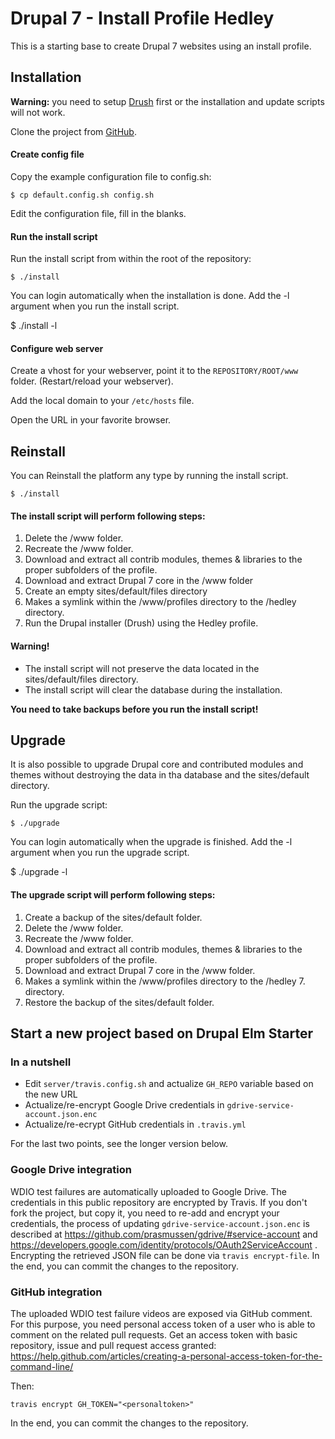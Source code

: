 # Drupal 7 - Install Profile Hedley

This is a starting base to create Drupal 7 websites using an install profile.


## Installation

**Warning:** you need to setup [Drush](https://github.com/drush-ops/drush)
first or the installation and update scripts will not work.

Clone the project from [GitHub](https://github.com/Gizra/drupal-elm-stater).


#### Create config file

Copy the example configuration file to config.sh:

	$ cp default.config.sh config.sh

Edit the configuration file, fill in the blanks.


#### Run the install script

Run the install script from within the root of the repository:

	$ ./install

You can login automatically when the installation is done. Add the -l argument
when you run the install script.

  $ ./install -l


#### Configure web server

Create a vhost for your webserver, point it to the `REPOSITORY/ROOT/www` folder.
(Restart/reload your webserver).

Add the local domain to your ```/etc/hosts``` file.

Open the URL in your favorite browser.



## Reinstall

You can Reinstall the platform any type by running the install script.

	$ ./install


#### The install script will perform following steps:

1. Delete the /www folder.
2. Recreate the /www folder.
3. Download and extract all contrib modules, themes & libraries to the proper
   subfolders of the profile.
4. Download and extract Drupal 7 core in the /www folder
5. Create an empty sites/default/files directory
6. Makes a symlink within the /www/profiles directory to the /hedley
   directory.
7. Run the Drupal installer (Drush) using the Hedley profile.

#### Warning!

* The install script will not preserve the data located in the
  sites/default/files directory.
* The install script will clear the database during the installation.

**You need to take backups before you run the install script!**



## Upgrade

It is also possible to upgrade Drupal core and contributed modules and themes
without destroying the data in tha database and the sites/default directory.

Run the upgrade script:

	$ ./upgrade

You can login automatically when the upgrade is finished. Add the -l argument
when you run the upgrade script.

  $ ./upgrade -l


#### The upgrade script will perform following steps:

1. Create a backup of the sites/default folder.
2. Delete the /www folder.
3. Recreate the /www folder.
4. Download and extract all contrib modules, themes & libraries to the proper
   subfolders of the profile.
5. Download and extract Drupal 7 core in the /www folder.
6. Makes a symlink within the /www/profiles directory to the
   /hedley 7. directory.
7. Restore the backup of the sites/default folder.

## Start a new project based on Drupal Elm Starter

### In a nutshell
 * Edit `server/travis.config.sh` and actualize `GH_REPO` variable based on
   the new URL
 * Actualize/re-encrypt Google Drive credentials in `gdrive-service-account.json.enc`
 * Actualize/re-ecrypt GitHub credentials in `.travis.yml`

For the last two points, see the longer version below.

### Google Drive integration
WDIO test failures are automatically uploaded to Google Drive. The credentials
in this public repository are encrypted by Travis. If you don't fork the
project, but copy it, you need to re-add and encrypt your credentials,
the process of updating `gdrive-service-account.json.enc` is described at
https://github.com/prasmussen/gdrive/#service-account
and https://developers.google.com/identity/protocols/OAuth2ServiceAccount .
Encrypting the retrieved JSON file can be done via `travis encrypt-file`.
In the end, you can commit the changes to the repository.

### GitHub integration
The uploaded WDIO test failure videos are exposed via GitHub comment. For
this purpose, you need personal access token of a user who is able to comment
on the related pull requests.
Get an access token with basic repository, issue and pull request access
granted:
https://help.github.com/articles/creating-a-personal-access-token-for-the-command-line/

Then:
```
travis encrypt GH_TOKEN="<personaltoken>"
```
In the end, you can commit the changes to the repository.
